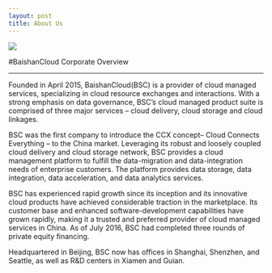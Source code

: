 ```yaml
---
layout: post
title: About Us
---
```


<img src="{{ site.baseurl }}/public/image/about_us.png" class="img">

#BaishanCloud Corporate Overview

---
<div class="list_content">

Founded in April 2015, BaishanCloud(BSC) is a provider of cloud managed services, specializing in cloud resource exchanges and interactions. With a strong emphasis on data governance, BSC’s cloud managed product suite is comprised of three major services – cloud delivery, cloud storage and cloud linkages.  

BSC was the first company to introduce the CCX concept– Cloud Connects Everything – to the China market.  Leveraging its robust and loosely coupled cloud delivery and cloud storage network, BSC provides a cloud management platform to fulfill the data-migration and data-integration needs of enterprise customers.   The platform provides data storage, data integration, data acceleration, and data analytics services.

BSC has experienced rapid growth since its inception and its innovative cloud products have achieved considerable traction in the marketplace.  Its customer base and enhanced software-development capabilities have grown rapidly, making it a trusted and preferred provider of cloud managed services in China.  As of July 2016, BSC had completed three rounds of private equity financing.

Headquartered in Beijing, BSC now has offices in Shanghai, Shenzhen, and Seattle, as well as R&D centers in Xiamen and Guian.   
</div>